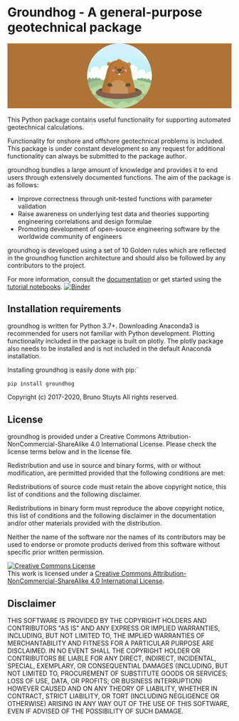 Groundhog - A general-purpose geotechnical package
====================================================

![alt text][logo]

[logo]: groundhog_banner_wide.png "Logo Title Text 2"

This Python package contains useful functionality for supporting automated geotechnical calculations.

Functionality for onshore and offshore geotechnical problems is included. This package is under constant
development so any request for additional functionality can always be submitted to the package author.

groundhog bundles a large amount of knowledge and provides it to end users through extensively documented functions. The aim of the package is as follows:

   - Improve correctness through unit-tested functions with parameter validation
   - Raise awareness on underlying test data and theories supporting engineering correlations and design formulae
   - Promoting development of open-source engineering software by the worldwide community of engineers

groundhog is developed using a set of 10 Golden rules which are reflected in the groundhog function
architecture and should also be followed by any contributors to the project.

For more information, consult the [documentation](http://snakesonabrain.com/docs/groundhog/index.html) or get started using the [tutorial notebooks](https://mybinder.org/v2/gh/snakesonabrain/groundhog/master). [![Binder](https://mybinder.org/badge_logo.svg)](https://mybinder.org/v2/gh/snakesonabrain/groundhog/master)

Installation requirements
-------------------------

groundhog is written for Python 3.7+. Downloading Anaconda3 is recommended for users not familiar with Python development.
Plotting functionality included in the package is built on plotly. The plotly package also needs to be installed and
is not included in the default Anaconda installation.

Installing groundhog is easily done with pip:`

```
pip install groundhog
```


Copyright (c) 2017-2020, Bruno Stuyts
All rights reserved.

License
--------

groundhog is provided under a Creative Commons Attribution-NonCommercial-ShareAlike 4.0 International License. Please check the license terms below and in the license file.

Redistribution and use in source and binary forms, with or without modification,
are permitted provided that the following conditions are met:

  Redistributions of source code must retain the above copyright notice, this
  list of conditions and the following disclaimer.

  Redistributions in binary form must reproduce the above copyright notice, this
  list of conditions and the following disclaimer in the documentation and/or
  other materials provided with the distribution.

  Neither the name of the software nor the names of its
  contributors may be used to endorse or promote products derived from
  this software without specific prior written permission.
  
<a rel="license" href="http://creativecommons.org/licenses/by-nc-sa/4.0/"><img alt="Creative Commons License" style="border-width:0" src="https://i.creativecommons.org/l/by-nc-sa/4.0/88x31.png" /></a><br />This work is licensed under a <a rel="license" href="http://creativecommons.org/licenses/by-nc-sa/4.0/">Creative Commons Attribution-NonCommercial-ShareAlike 4.0 International License</a>.

Disclaimer
-------------

THIS SOFTWARE IS PROVIDED BY THE COPYRIGHT HOLDERS AND CONTRIBUTORS "AS IS" AND
ANY EXPRESS OR IMPLIED WARRANTIES, INCLUDING, BUT NOT LIMITED TO, THE IMPLIED
WARRANTIES OF MERCHANTABILITY AND FITNESS FOR A PARTICULAR PURPOSE ARE
DISCLAIMED. IN NO EVENT SHALL THE COPYRIGHT HOLDER OR CONTRIBUTORS BE LIABLE FOR
ANY DIRECT, INDIRECT, INCIDENTAL, SPECIAL, EXEMPLARY, OR CONSEQUENTIAL DAMAGES
(INCLUDING, BUT NOT LIMITED TO, PROCUREMENT OF SUBSTITUTE GOODS OR SERVICES;
LOSS OF USE, DATA, OR PROFITS; OR BUSINESS INTERRUPTION) HOWEVER CAUSED AND ON
ANY THEORY OF LIABILITY, WHETHER IN CONTRACT, STRICT LIABILITY, OR TORT
(INCLUDING NEGLIGENCE OR OTHERWISE) ARISING IN ANY WAY OUT OF THE USE OF THIS
SOFTWARE, EVEN IF ADVISED OF THE POSSIBILITY OF SUCH DAMAGE.